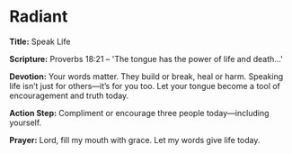 # Radiant

**Title:** Speak Life

**Scripture:** Proverbs 18:21 – 'The tongue has the power of life and death...'

**Devotion:**
Your words matter. They build or break, heal or harm. Speaking life isn’t just for others—it’s for you too. Let your tongue become a tool of encouragement and truth today.

**Action Step:** Compliment or encourage three people today—including yourself.

**Prayer:**
Lord, fill my mouth with grace. Let my words give life today.